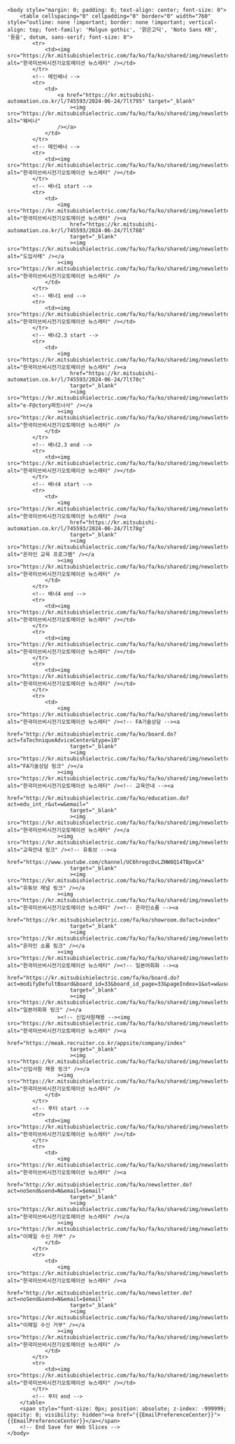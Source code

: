 <!DOCTYPE html PUBLIC "-//W3C//DTD XHTML 1.0 Transitional//EN" "http://www.w3.org/TR/xhtml1/DTD/xhtml1-transitional.dtd">
<html xmlns="http://www.w3.org/1999/xhtml">
	<head>
		<meta http-equiv="Content-Type" content="text/html; charset=UTF-8" />
		<title>MEAK NEWSLETTER</title>
	</head>

	<body style="margin: 0; padding: 0; text-align: center; font-size: 0">
		<table cellspacing="0" cellpadding="0" border="0" width="760" style="outline: none !important; border: none !important; vertical-align: top; font-family: 'Malgun gothic', '맑은고딕', 'Noto Sans KR', '돋움', dotum, sans-serif; font-size: 0">
			<tr>
				<td><img src="https://kr.mitsubishielectric.com/fa/ko/fa/ko/shared/img/newsletter/240626/newsletter_header.png" alt="한국미쓰비시전기오토메이션 뉴스레터" /></td>
			</tr>
			<!-- 메인배너 -->
			<tr>
				<td>
					<a href="https://kr.mitsubishi-automation.co.kr/l/745593/2024-06-24/7lt795" target="_blank"
						><img src="https://kr.mitsubishielectric.com/fa/ko/fa/ko/shared/img/newsletter/240626/newsletter_banner1.png" alt="웨비나"
					/></a>
				</td>
			</tr>
			<!-- 메인배너 -->
			<tr>
				<td><img src="https://kr.mitsubishielectric.com/fa/ko/fa/ko/shared/img/newsletter/230630/newsletter_newsbar.png" alt="한국미쓰비시전기오토메이션 뉴스레터" /></td>
			</tr>
			<!-- 배너1 start -->
			<tr>
				<td>
					<img src="https://kr.mitsubishielectric.com/fa/ko/fa/ko/shared/img/newsletter/230630/newsletter_banner_barL.png" alt="한국미쓰비시전기오토메이션 뉴스레터" /><a
						href="https://kr.mitsubishi-automation.co.kr/l/745593/2024-06-24/7lt788"
						target="_blank"
						><img src="https://kr.mitsubishielectric.com/fa/ko/fa/ko/shared/img/newsletter/240626/newsletter_banner2.png" alt="도입사례" /></a
					><img src="https://kr.mitsubishielectric.com/fa/ko/fa/ko/shared/img/newsletter/230630/newsletter_banner_barR.png" alt="한국미쓰비시전기오토메이션 뉴스레터" />
				</td>
			</tr>
			<!-- 배너1 end -->
			<tr>
				<td><img src="https://kr.mitsubishielectric.com/fa/ko/fa/ko/shared/img/newsletter/230630/newsletter_bar.png" alt="한국미쓰비시전기오토메이션 뉴스레터" /></td>
			</tr>
			<!-- 배너2.3 start -->
			<tr>
				<td>
					<img src="https://kr.mitsubishielectric.com/fa/ko/fa/ko/shared/img/newsletter/230630/newsletter_banner_barL.png" alt="한국미쓰비시전기오토메이션 뉴스레터" /><a
						href="https://kr.mitsubishi-automation.co.kr/l/745593/2024-06-24/7lt78c"
						target="_blank"
						><img src="https://kr.mitsubishielectric.com/fa/ko/fa/ko/shared/img/newsletter/240626/newsletter_banner3.png" alt="e-F@ctory파트너사" /></a
					><img src="https://kr.mitsubishielectric.com/fa/ko/fa/ko/shared/img/newsletter/230630/newsletter_banner_barR.png" alt="한국미쓰비시전기오토메이션 뉴스레터" />
				</td>
			</tr>
			<!-- 배너2.3 end -->
			<tr>
				<td><img src="https://kr.mitsubishielectric.com/fa/ko/fa/ko/shared/img/newsletter/230630/newsletter_bar.png" alt="한국미쓰비시전기오토메이션 뉴스레터" /></td>
			</tr>
			<!-- 배너4 start -->
			<tr>
				<td>
					<img src="https://kr.mitsubishielectric.com/fa/ko/fa/ko/shared/img/newsletter/230630/newsletter_banner_barL.png" alt="한국미쓰비시전기오토메이션 뉴스레터" /><a
						href="https://kr.mitsubishi-automation.co.kr/l/745593/2024-06-24/7lt78g"
						target="_blank"
						><img src="https://kr.mitsubishielectric.com/fa/ko/fa/ko/shared/img/newsletter/240626/newsletter_banner4.png" alt="온라인 교육 프로그램" /></a
					><img src="https://kr.mitsubishielectric.com/fa/ko/fa/ko/shared/img/newsletter/230630/newsletter_banner_barR.png" alt="한국미쓰비시전기오토메이션 뉴스레터" />
				</td>
			</tr>
			<!-- 배너4 end -->
			<tr>
				<td><img src="https://kr.mitsubishielectric.com/fa/ko/fa/ko/shared/img/newsletter/230630/newsletter_bar.png" alt="한국미쓰비시전기오토메이션 뉴스레터" /></td>
			</tr>
			<tr>
				<td><img src="https://kr.mitsubishielectric.com/fa/ko/fa/ko/shared/img/newsletter/230630/newsletter_subbanner_bar.png" alt="한국미쓰비시전기오토메이션 뉴스레터" /></td>
			</tr>
			<tr>
				<td><img src="https://kr.mitsubishielectric.com/fa/ko/fa/ko/shared/img/newsletter/230630/newsletter_subbanner_titlebar.png" alt="한국미쓰비시전기오토메이션 뉴스레터" /></td>
			</tr>
			<tr>
				<td>
					<img src="https://kr.mitsubishielectric.com/fa/ko/fa/ko/shared/img/newsletter/230630/newsletter_subbanner_1.png" alt="한국미쓰비시전기오토메이션 뉴스레터" /><!-- FA기술상담 --><a
						href="http://kr.mitsubishielectric.com/fa/ko/board.do?act=faTechniqueAdviceCenter&type=10"
						target="_blank"
						><img src="https://kr.mitsubishielectric.com/fa/ko/fa/ko/shared/img/newsletter/230630/newsletter_subbanner_1consulting.png" alt="FA기술상담 링크" /></a
					><img src="https://kr.mitsubishielectric.com/fa/ko/fa/ko/shared/img/newsletter/230630/newsletter_subbanner_2.png" alt="한국미쓰비시전기오토메이션 뉴스레터" /><!-- 교육안내 --><a
						href="http://kr.mitsubishielectric.com/fa/ko/education.do?act=edu_int_r&ut=w&email="
						target="_blank"
						><img src="https://kr.mitsubishielectric.com/fa/ko/fa/ko/shared/img/newsletter/230630/newsletter_subbanner_2education.png" alt="한국미쓰비시전기오토메이션 뉴스레터" /></a
					><img src="https://kr.mitsubishielectric.com/fa/ko/fa/ko/shared/img/newsletter/230630/newsletter_subbanner_3.png" alt="교육안내 링크" /><!-- 유튜브 --><a
						href="https://www.youtube.com/channel/UC6hregcDvLZHW8Q14TBpvCA"
						target="_blank"
						><img src="https://kr.mitsubishielectric.com/fa/ko/fa/ko/shared/img/newsletter/230630/newsletter_subbanner_3youtube.png" alt="유튜브 채널 링크" /></a
					><img src="https://kr.mitsubishielectric.com/fa/ko/fa/ko/shared/img/newsletter/230630/newsletter_subbanner_4.png" alt="한국미쓰비시전기오토메이션 뉴스레터" /><!-- 온라인쇼룸 --><a
						href="https://kr.mitsubishielectric.com/fa/ko/showroom.do?act=index"
						target="_blank"
						><img src="https://kr.mitsubishielectric.com/fa/ko/fa/ko/shared/img/newsletter/230630/newsletter_subbanner_4showroom.png" alt="온라인 쇼룸 링크" /></a
					><img src="https://kr.mitsubishielectric.com/fa/ko/fa/ko/shared/img/newsletter/230630/newsletter_subbanner_5.png" alt="한국미쓰비시전기오토메이션 뉴스레터" /><!-- 일본어회화 --><a
						href="https://kr.mitsubishielectric.com/fa/ko/board.do?act=modifyDefultBoard&board_id=33&board_id_page=33&pageIndex=1&ut=w&user_id=&num=33239&category_gubun=0&category_1=0&category_2=0&category_3=0&log_id=&searchItem=title&searchString="
						target="_blank"
						><img src="https://kr.mitsubishielectric.com/fa/ko/fa/ko/shared/img/newsletter/230630/newsletter_subbanner_5japanese.png" alt="일본어회화 링크" /></a
					><!-- 신입사원채용 --><img src="https://kr.mitsubishielectric.com/fa/ko/fa/ko/shared/img/newsletter/230630/newsletter_subbanner_6.png" alt="한국미쓰비시전기오토메이션 뉴스레터" /><a
						href="https://meak.recruiter.co.kr/appsite/company/index"
						target="_blank"
						><img src="https://kr.mitsubishielectric.com/fa/ko/fa/ko/shared/img/newsletter/230630/newsletter_subbanner_6career.png" alt="신입사원 채용 링크" /></a
					><img src="https://kr.mitsubishielectric.com/fa/ko/fa/ko/shared/img/newsletter/230630/newsletter_subbanner_7.png" alt="한국미쓰비시전기오토메이션 뉴스레터" />
				</td>
			</tr>
			<!-- 푸터 start -->
			<tr>
				<td><img src="https://kr.mitsubishielectric.com/fa/ko/fa/ko/shared/img/newsletter/240626/newsletter_footer_1_2.png" alt="한국미쓰비시전기오토메이션 뉴스레터" /></td>
			</tr>
			<tr>
				<td>
					<img src="https://kr.mitsubishielectric.com/fa/ko/fa/ko/shared/img/newsletter/230630/newsletter_footer_2.png" alt="한국미쓰비시전기오토메이션 뉴스레터" /><a
						href="http://kr.mitsubishielectric.com/fa/ko/newsletter.do?act=noSend&send=N&email=$email"
						target="_blank"
						><img src="https://kr.mitsubishielectric.com/fa/ko/fa/ko/shared/img/newsletter/230630/newsletter_footer_3.png" alt="한국미쓰비시전기오토메이션 뉴스레터" /></a
					><img src="https://kr.mitsubishielectric.com/fa/ko/fa/ko/shared/img/newsletter/230630/newsletter_footer_4.png" alt="이메일 수신 거부" />
				</td>
			</tr>
			<tr>
				<td>
					<img src="https://kr.mitsubishielectric.com/fa/ko/fa/ko/shared/img/newsletter/230630/newsletter_footer_5.png" alt="한국미쓰비시전기오토메이션 뉴스레터" /><a
						href="http://kr.mitsubishielectric.com/fa/ko/newsletter.do?act=noSend&send=N&email=$email"
						target="_blank"
						><img src="https://kr.mitsubishielectric.com/fa/ko/fa/ko/shared/img/newsletter/230630/newsletter_footer_6.png" alt="이메일 수신 거부" /></a
					><img src="https://kr.mitsubishielectric.com/fa/ko/fa/ko/shared/img/newsletter/230630/newsletter_footer_7.png" alt="한국미쓰비시전기오토메이션 뉴스레터" />
				</td>
			</tr>
			<tr>
				<td><img src="https://kr.mitsubishielectric.com/fa/ko/fa/ko/shared/img/newsletter/230630/newsletter_footer_8.png" alt="한국미쓰비시전기오토메이션 뉴스레터" /></td>
			</tr>
			<!-- 푸터 end -->
		</table>
		<span style="font-size: 0px; position: absolute; z-index: -999999; opacity: 0; visibility: hidden"><a href="{{EmailPreferenceCenter}}">{{EmailPreferenceCenter}}</a></span>
		<!-- End Save for Web Slices -->
	</body>
</html>
